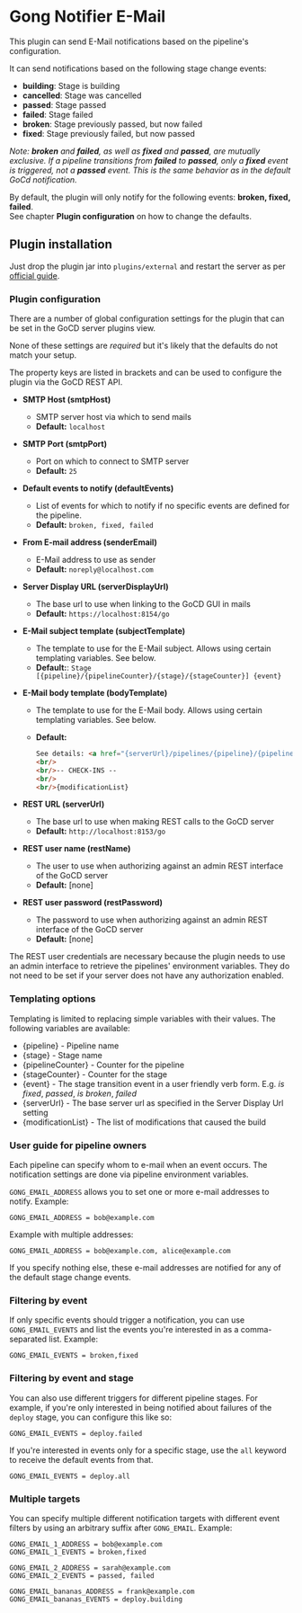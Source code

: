 # Gong Notifier E-Mail

This plugin can send E-Mail notifications based on the pipeline's configuration.

It can send notifications based on the following stage change events:

* **building**: Stage is building
* **cancelled**: Stage was cancelled
* **passed**: Stage passed
* **failed**: Stage failed
* **broken**: Stage previously passed, but now failed
* **fixed**: Stage previously failed, but now passed

*Note: **broken** and **failed**, as well as **fixed** and **passed**, are mutually exclusive. If a pipeline transitions from **failed**
to **passed**, only a **fixed** event is triggered, not a **passed** event. This is the same behavior as in the default
 GoCd notification.*

By default, the plugin will only notify for the following events: **broken, fixed, failed**.  
See chapter **Plugin configuration** on how to change the defaults.

## Plugin installation

Just drop the plugin jar into ```plugins/external``` and restart the server as per
[official guide](https://docs.gocd.org/current/extension_points/plugin_user_guide.html).

### Plugin configuration

There are a number of global configuration settings for the plugin that can be set in the GoCD server plugins view.

None of these settings are *required* but it's likely that the defaults do not match your setup.

The property keys are listed in brackets and can be used to configure the plugin via the GoCD REST API.

* **SMTP Host (smtpHost)**
  * SMTP server host via which to send mails
  * **Default:** ```localhost```
* **SMTP Port (smtpPort)**
  * Port on which to connect to SMTP server
  * **Default:** ```25```
* **Default events to notify (defaultEvents)**
  * List of events for which to notify if no specific events are defined for the pipeline.
  * **Default:** ```broken, fixed, failed```  
* **From E-mail address (senderEmail)**
  * E-Mail address to use as sender
  * **Default:** ```noreply@localhost.com```
* **Server Display URL (serverDisplayUrl)**
  * The base url to use when linking to the GoCD GUI in mails
  * **Default:** ```https://localhost:8154/go```
* **E-Mail subject template (subjectTemplate)**
  * The template to use for the E-Mail subject. Allows using certain templating variables. See below.
  * **Default:**: ```Stage [{pipeline}/{pipelineCounter}/{stage}/{stageCounter}] {event}```
* **E-Mail body template (bodyTemplate)**
  * The template to use for the E-Mail body. Allows using certain templating variables. See below.
  * **Default:**

    ```html
    See details: <a href="{serverUrl}/pipelines/{pipeline}/{pipelineCounter}/{stage}/{stageCounter}">{serverUrl}/pipelines/{pipeline}/{pipelineCounter}/{stage}/{stageCounter}</a>
    <br/>
    <br/>-- CHECK-INS --
    <br/>
    <br/>{modificationList}
    ```

* **REST URL (serverUrl)**
  * The base url to use when making REST calls to the GoCD server
  * **Default:** ```http://localhost:8153/go```
* **REST user name (restName)**
  * The user to use when authorizing against an admin REST interface of the GoCD server
  * **Default:** [none]
* **REST user password (restPassword)**
  * The password to use when authorizing against an admin REST interface of the GoCD server
  * **Default:** [none]
  
The REST user credentials are necessary because the plugin needs to use an admin interface to retrieve the pipelines' environment
variables. They do not need to be set if your server does not have any authorization enabled.

### Templating options

Templating is limited to replacing simple variables with their values. The following variables are available:

* {pipeline} - Pipeline name
* {stage} - Stage name
* {pipelineCounter} - Counter for the pipeline
* {stageCounter} - Counter for the stage
* {event} - The stage transition event in a user friendly verb form. E.g. *is fixed*, *passed*, *is broken*, *failed*
* {serverUrl} - The base server url as specified in the Server Display Url setting
* {modificationList} - The list of modifications that caused the build

### User guide for pipeline owners

Each pipeline can specify whom to e-mail when an event occurs.
The notification settings are done via pipeline environment variables.

```GONG_EMAIL_ADDRESS``` allows you to set one or more e-mail addresses to notify. Example:

```text
GONG_EMAIL_ADDRESS = bob@example.com
```

Example with multiple addresses:

```text
GONG_EMAIL_ADDRESS = bob@example.com, alice@example.com
```

If you specify nothing else, these e-mail addresses are notified for any of the default stage change events.

### Filtering by event

If only specific events should trigger a notification, you can use ```GONG_EMAIL_EVENTS``` and list the events
you're interested in as a comma-separated list. Example:

```text
GONG_EMAIL_EVENTS = broken,fixed
```

### Filtering by event and stage

You can also use different triggers for different pipeline stages. For example, if you're only interested in being notified
about failures of the `deploy` stage, you can configure this like so:

```text
GONG_EMAIL_EVENTS = deploy.failed
```

If you're interested in events only for a specific stage, use the `all` keyword to receive the default events from that.

```text
GONG_EMAIL_EVENTS = deploy.all
```

### Multiple targets

You can specify multiple different notification targets with different event filters by using an arbitrary suffix after
```GONG_EMAIL```. Example:

```text
GONG_EMAIL_1_ADDRESS = bob@example.com
GONG_EMAIL_1_EVENTS = broken,fixed

GONG_EMAIL_2_ADDRESS = sarah@example.com
GONG_EMAIL_2_EVENTS = passed, failed

GONG_EMAIL_bananas_ADDRESS = frank@example.com
GONG_EMAIL_bananas_EVENTS = deploy.building
```
